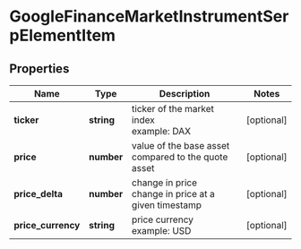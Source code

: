 # GoogleFinanceMarketInstrumentSerpElementItem

## Properties

| Name | Type | Description | Notes |
|------------ | ------------- | ------------- | -------------|
**ticker** | **string** | ticker of the market index<br>example: DAX |[optional]|
**price** | **number** | value of the base asset compared to the quote asset |[optional]|
**price_delta** | **number** | change in price<br>change in price at a given timestamp |[optional]|
**price_currency** | **string** | price currency<br>example: USD |[optional]|